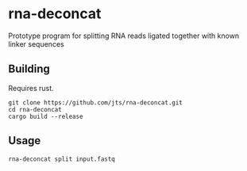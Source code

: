 # rna-deconcat

Prototype program for splitting RNA reads ligated together with known linker sequences

## Building

Requires rust.

```
git clone https://github.com/jts/rna-deconcat.git
cd rna-deconcat
cargo build --release
```

## Usage

```
rna-deconcat split input.fastq
```
